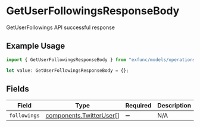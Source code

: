 # GetUserFollowingsResponseBody

GetUserFollowings API successful response

## Example Usage

```typescript
import { GetUserFollowingsResponseBody } from "exfunc/models/operations";

let value: GetUserFollowingsResponseBody = {};
```

## Fields

| Field                                                              | Type                                                               | Required                                                           | Description                                                        |
| ------------------------------------------------------------------ | ------------------------------------------------------------------ | ------------------------------------------------------------------ | ------------------------------------------------------------------ |
| `followings`                                                       | [components.TwitterUser](../../models/components/twitteruser.md)[] | :heavy_minus_sign:                                                 | N/A                                                                |